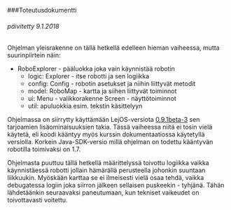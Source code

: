 ###Toteutusdokumentti
###### päivitetty 9.1.2018 
Ohjelman yleisrakenne on tällä hetkellä edelleen hieman vaiheessa, mutta suurinpiirtein näin:

* RoboExplorer - pääluokka joka vain käynnistää robotin
	* logic: Explorer - itse robotti ja sen logiikka
	* config: Config - robotin asetukset ja niihin liittyvät metodit
	* model: RoboMap - kartta ja siihen liittyvät toiminnot
	* ui: Menu - valikkorakenne
		Screen - näyttötoiminnot
	* util: apuluokkia esim. tekstin käsittelyyn

Ohjelmassa on siirrytty käyttämään LejOS-versiota [0.9.1beta-3](https://sourceforge.net/projects/nxt.lejos.p/files/0.9.1beta-3) sen tarjoamien lisäominaisuuksien takia. Tässä vaiheessa niitä ei tosin vielä käytetä, eli koodi kääntyy myös kurssin dokumentaatiossa käytetyllä versiolla. Korkein Java-SDK-versio millä ohjelman on todettu kääntyvän robotilla toimivaksi on 1.7.

Ohjelmasta puuttuu tällä hetkellä määrittelyssä toivottu logiikka vaikka käynnistäessä robotti jollain hämärällä perusteella johonkin suuntaan liikkuukin. Myöskään karttaa se ei ilmeisesti vielä osaa tehdä, vaikka debugatessa logiin joka siirron jälkeen sellaisen puskeekin - tyhjänä. Tähän lähdetäänkin seuraavaksi paneutumaan, kun tekniset vaikeudet on toivottavasti voitettu.
